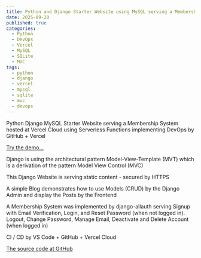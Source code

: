 ```yaml
---
title: Python and Django Starter Website using MySQL serving a Membership System
date: 2025-09-20
published: true
categories:
  - Python
  - DevOps
  - Vercel
  - MySQL
  - SQLite
  - MVC
tags:
  - python
  - django
  - vercel
  - mysql
  - sqlite
  - mvc
  - devops
---
```


Python Django MySQL Starter Website serving a Membership System hosted at Vercel Cloud using Serverless Functions implementing DevOps by GitHub + Vercel

<a href="https://django-starter-three.vercel.app/" target="_blank" title="Django Website at Vercel">Try the demo...</a>

Django is using the architectural pattern Model-View-Template (MVT) which is a derivation of the pattern Model View Control (MVC) 

This Django Website is serving static content - secured by HTTPS

A simple Blog demonstrates how to use Models (CRUD) by the Django Admin and display the Posts by the Frontend

A Membership System was implemented by django-allauth serving Signup with Email Verification, Login, and Reset Password (when not logged in). Logout, Change Password, Manage Email, Deactivate and Delete Account (when logged in)

CI / CD by VS Code + GitHub + Vercel Cloud

<a href="https://github.com/persteenolsen/django-starter-three" target="_blank">The source code at GitHub</a>
